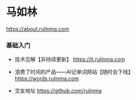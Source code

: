 # 马如林
<https://about.rulinma.com>

### 基础入门

* 技术见解【非持续更新】 <https://it.rulinma.com>

* 浪费了时间的产品——AI记单词网站【随时会下线】 <https://words.rulinma.com> 

* 交友地址 <https://github.com/rulinma>




